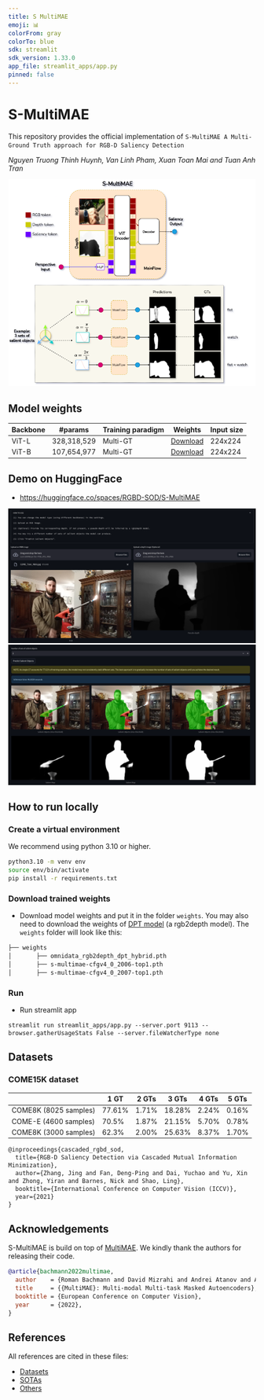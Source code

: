 ```yaml
---
title: S MultiMAE
emoji: 📊
colorFrom: gray
colorTo: blue
sdk: streamlit
sdk_version: 1.33.0
app_file: streamlit_apps/app.py
pinned: false
---
```


# S-MultiMAE

This repository provides the official implementation of `S-MultiMAE A Multi-Ground Truth approach for RGB-D Saliency Detection`

_Nguyen Truong Thinh Huynh, Van Linh Pham, Xuan Toan Mai and Tuan Anh Tran_

![alt text](docs/figures/proposed_method_v5.drawio.png)

## Model weights

| Backbone | #params     | Training paradigm | Weights                                                                                        | Input size |
| -------- | ----------- | ----------------- | ---------------------------------------------------------------------------------------------- | ---------- |
| ViT-L    | 328,318,529 | Multi-GT          | [Download](https://drive.google.com/file/d/1YhAuu3DI2adPLQgbgoSt74ilZbpuKihh/view?usp=sharing) | 224x224    |
| ViT-B    | 107,654,977 | Multi-GT          | [Download](https://drive.google.com/file/d/13Omafif3pvPKgg3Isp_srkHf8CSPx33d/view?usp=sharing) | 224x224    |

## Demo on HuggingFace

- https://huggingface.co/spaces/RGBD-SOD/S-MultiMAE

![_](/docs/streamlit_samples/sample1_input.png)
![_](/docs/streamlit_samples/sample1_results.png)

## How to run locally

### Create a virtual environment

We recommend using python 3.10 or higher.

```bash
python3.10 -m venv env
source env/bin/activate
pip install -r requirements.txt
```

### Download trained weights

- Download model weights and put it in the folder `weights`. You may also need to download the weights of [DPT model](https://drive.google.com/file/d/1vU4G31_T2PJv1DkA8j-MLXfMjGa7kD3L/view?usp=sharing) (a rgb2depth model). The `weights` folder will look like this:

```bash
├── weights
│       ├── omnidata_rgb2depth_dpt_hybrid.pth
│       ├── s-multimae-cfgv4_0_2006-top1.pth
│       ├── s-multimae-cfgv4_0_2007-top1.pth
```

### Run

- Run streamlit app

```
streamlit run streamlit_apps/app.py --server.port 9113 --browser.gatherUsageStats False --server.fileWatcherType none
```

## Datasets

### COME15K dataset

|                       | 1 GT   | 2 GTs | 3 GTs  | 4 GTs | 5 GTs |
| --------------------- | ------ | ----- | ------ | ----- | ----- |
| COME8K (8025 samples) | 77.61% | 1.71% | 18.28% | 2.24% | 0.16% |
| COME-E (4600 samples) | 70.5%  | 1.87% | 21.15% | 5.70% | 0.78% |
| COME8K (3000 samples) | 62.3%  | 2.00% | 25.63% | 8.37% | 1.70% |

```
@inproceedings{cascaded_rgbd_sod,
  title={RGB-D Saliency Detection via Cascaded Mutual Information Minimization},
  author={Zhang, Jing and Fan, Deng-Ping and Dai, Yuchao and Yu, Xin and Zhong, Yiran and Barnes, Nick and Shao, Ling},
  booktitle={International Conference on Computer Vision (ICCV)},
  year={2021}
}
```

## Acknowledgements

S-MultiMAE is build on top of [MultiMAE](https://github.com/EPFL-VILAB/MultiMAE). We kindly thank the authors for releasing their code.

```bib
@article{bachmann2022multimae,
  author    = {Roman Bachmann and David Mizrahi and Andrei Atanov and Amir Zamir},
  title     = {{MultiMAE}: Multi-modal Multi-task Masked Autoencoders},
  booktitle = {European Conference on Computer Vision},
  year      = {2022},
}
```

## References

All references are cited in these files:

- [Datasets](./docs/references/Dataset.bib)
- [SOTAs](./docs/references/SOTAs.bib)
- [Others](./docs/references/References.bib)
